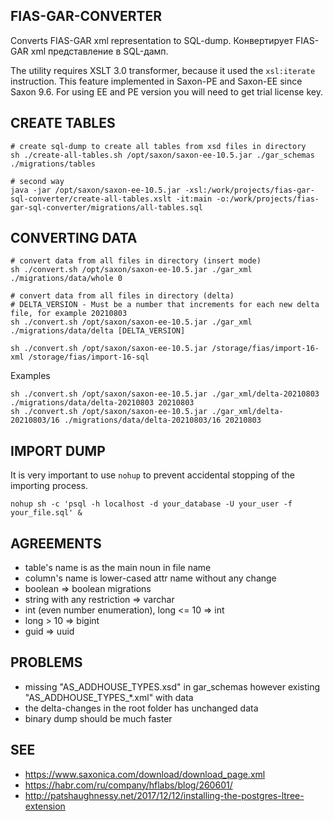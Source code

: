 ## FIAS-GAR-CONVERTER

Converts FIAS-GAR xml representation to SQL-dump. Конвертирует FIAS-GAR xml представление в SQL-дамп.

The utility requires XSLT 3.0 transformer, because it used the `xsl:iterate` instruction. 
This feature implemented in Saxon-PE and Saxon-EE since Saxon 9.6. For using EE and PE version you will need to get 
trial license key.

## CREATE TABLES

```shell script
# create sql-dump to create all tables from xsd files in directory
sh ./create-all-tables.sh /opt/saxon/saxon-ee-10.5.jar ./gar_schemas ./migrations/tables

# second way
java -jar /opt/saxon/saxon-ee-10.5.jar -xsl:/work/projects/fias-gar-sql-converter/create-all-tables.xslt -it:main -o:/work/projects/fias-gar-sql-converter/migrations/all-tables.sql
```

## CONVERTING DATA

```shell script
# convert data from all files in directory (insert mode)
sh ./convert.sh /opt/saxon/saxon-ee-10.5.jar ./gar_xml ./migrations/data/whole 0

# convert data from all files in directory (delta)
# DELTA_VERSION - Must be a number that increments for each new delta file, for example 20210803
sh ./convert.sh /opt/saxon/saxon-ee-10.5.jar ./gar_xml ./migrations/data/delta [DELTA_VERSION]

sh ./convert.sh /opt/saxon/saxon-ee-10.5.jar /storage/fias/import-16-xml /storage/fias/import-16-sql
```

Examples

```shell script
sh ./convert.sh /opt/saxon/saxon-ee-10.5.jar ./gar_xml/delta-20210803 ./migrations/data/delta-20210803 20210803
sh ./convert.sh /opt/saxon/saxon-ee-10.5.jar ./gar_xml/delta-20210803/16 ./migrations/data/delta-20210803/16 20210803
```

## IMPORT DUMP

It is very important to use `nohup` to prevent accidental stopping of the importing process.

```shell script
nohup sh -c 'psql -h localhost -d your_database -U your_user -f your_file.sql' &
```

## AGREEMENTS

* table's name is as the main noun in file name
* column's name is lower-cased attr name without any change
* boolean => boolean migrations
* string with any restriction => varchar
* int (even number enumeration), long <= 10 => int
* long > 10 => bigint 
* guid => uuid

## PROBLEMS

* missing "AS_ADDHOUSE_TYPES.xsd" in gar_schemas however existing "AS_ADDHOUSE_TYPES_*.xml" with data
* the delta-changes in the root folder has unchanged data
* binary dump should be much faster

## SEE 

* https://www.saxonica.com/download/download_page.xml
* https://habr.com/ru/company/hflabs/blog/260601/
* http://patshaughnessy.net/2017/12/12/installing-the-postgres-ltree-extension
